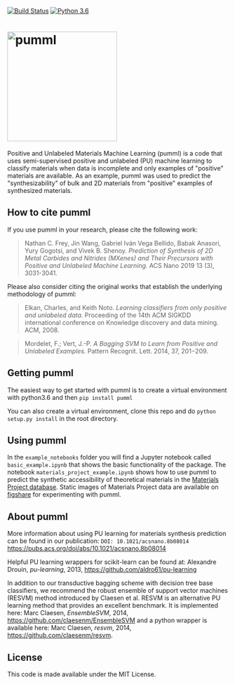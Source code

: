 [![Build Status](https://travis-ci.com/ncfrey/pumml.svg?branch=master)](https://travis-ci.com/ncfrey/pumml)
[![Python 3.6](https://img.shields.io/badge/python-3.6-blue.svg)](https://www.python.org/downloads/release/python-360/)


# <img alt="pumml" src="pumml_logo.png" width="250">
Positive and Unlabeled Materials Machine Learning (pumml) is a code that uses semi-supervised positive and unlabeled (PU) machine learning to classify materials when data is incomplete and only examples of "positive" materials are available. As an example, pumml was used to predict the "synthesizability" of bulk and 2D materials from "positive" examples of synthesized materials. 

## How to cite pumml
If you use pumml in your research, please cite the following work:
  
> Nathan C. Frey, Jin Wang, Gabriel Iván Vega Bellido, Babak Anasori, Yury Gogotsi, and Vivek B. Shenoy. *Prediction of Synthesis of 2D   Metal Carbides and Nitrides (MXenes) and Their Precursors with Positive and Unlabeled Machine Learning.* ACS Nano 2019 13 (3), 3031-3041.
  
Please also consider citing the original works that establish the underlying methodology of pumml:

> Elkan, Charles, and Keith Noto. *Learning classifiers from only positive and unlabeled data.* Proceeding of the 14th ACM SIGKDD international conference on Knowledge discovery and data mining. ACM, 2008.
  
> Mordelet, F.; Vert, J.-P. *A Bagging SVM to Learn from Positive and Unlabeled Examples.* Pattern Recognit. Lett. 2014, 37, 201−209.

## Getting pumml
The easiest way to get started with pumml is to create a virtual environment with python3.6 and then
`pip install pumml`

You can also create a virtual environment, clone this repo and do
`python setup.py install` in the root directory.

## Using pumml
In the `example_notebooks` folder you will find a Jupyter notebook called `basic_example.ipynb` that shows the basic functionality of the package. The notebook `materials_project_example.ipynb` shows how to use pumml to predict the synthetic accessibility of theoretical materials in the [Materials Project database](https://materialsproject.org/). Static images of Materials Project data are available on [figshare](https://figshare.com/account/home#/collections/4952793) for experimenting with pumml.

## About pumml
More information about using PU learning for materials synthesis prediction can be found in our publication: `DOI: 10.1021/acsnano.8b08014` https://pubs.acs.org/doi/abs/10.1021/acsnano.8b08014

Helpful PU learning wrappers for scikit-learn can be found at: Alexandre Drouin, *pu-learning*, 2013, https://github.com/aldro61/pu-learning 

In addition to our transductive bagging scheme with decision tree base classifiers, we recommend the robust ensemble of support vector machines (RESVM) method introduced by Claesen et al. RESVM is an alternative PU learning method that provides an excellent benchmark. It is implemented here: Marc Claesen, *EnsembleSVM*, 2014, https://github.com/claesenm/EnsembleSVM and a python wrapper is available here: Marc Claesen, *resvm*, 2014, https://github.com/claesenm/resvm.

## License
This code is made available under the MIT License.
